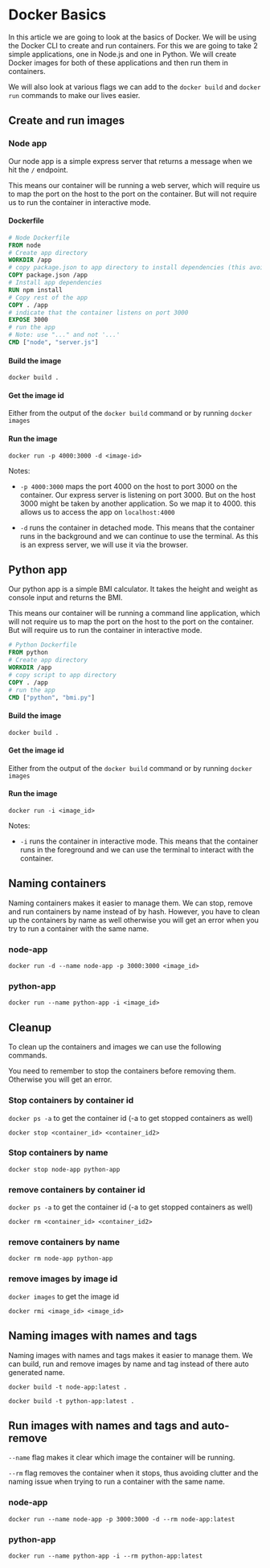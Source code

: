 # Docker Basics

In this article we are going to look at the basics of Docker. We will be using the Docker CLI to create and run containers. For this we are going to take 2 simple applications, one in Node.js and one in Python. We will create Docker images for both of these applications and then run them in containers.

We will also look at various flags we can add to the `docker build` and `docker run` commands to make our lives easier.

## Create and run images

### Node app

Our node app is a simple express server that returns a message when we hit the `/` endpoint.

This means our container will be running a web server, which will require us to map the port on the host to the port on the container. But will not require us to run the container in interactive mode.

#### Dockerfile

```dockerfile
# Node Dockerfile
FROM node
# Create app directory
WORKDIR /app
# copy package.json to app directory to install dependencies (this avoids reinstalling dependencies on every build when the dependencies are not changed)
COPY package.json /app
# Install app dependencies
RUN npm install
# Copy rest of the app
COPY . /app
# indicate that the container listens on port 3000
EXPOSE 3000
# run the app
# Note: use "..." and not '...'
CMD ["node", "server.js"]
```

#### Build the image

`docker build .`

#### Get the image id

Either from the output of the `docker build` command or by running `docker images`

#### Run the image

`docker run -p 4000:3000 -d <image-id>`

Notes:

- `-p 4000:3000` maps the port 4000 on the host to port 3000 on the container. Our express server is listening on port 3000. But on the host 3000 might be taken by another application. So we map it to 4000. this allows us to access the app on `localhost:4000`

- `-d` runs the container in detached mode. This means that the container runs in the background and we can continue to use the terminal. As this is an express server, we will use it via the browser.

## Python app

Our python app is a simple BMI calculator. It takes the height and weight as console input and returns the BMI.

This means our container will be running a command line application, which will not require us to map the port on the host to the port on the container. But will require us to run the container in interactive mode.

```dockerfile
# Python Dockerfile
FROM python
# Create app directory
WORKDIR /app
# copy script to app directory
COPY . /app
# run the app
CMD ["python", "bmi.py"]
```

#### Build the image

`docker build .`

#### Get the image id

Either from the output of the `docker build` command or by running `docker images`

#### Run the image

`docker run -i <image_id>`

Notes:

- `-i` runs the container in interactive mode. This means that the container runs in the foreground and we can use the terminal to interact with the container.

## Naming containers

Naming containers makes it easier to manage them. We can stop, remove and run containers by name instead of by hash. However, you have to clean up the containers by name as well otherwise you will get an error when you try to run a container with the same name.

### node-app

`docker run -d --name node-app -p 3000:3000 <image_id>`

### python-app

`docker run --name python-app -i <image_id>`

## Cleanup

To clean up the containers and images we can use the following commands.

You need to remember to stop the containers before removing them. Otherwise you will get an error.

### Stop containers by container id

`docker ps -a` to get the container id (-a to get stopped containers as well)

`docker stop <container_id> <container_id2>`

### Stop containers by name

`docker stop node-app python-app`

### remove containers by container id

`docker ps -a` to get the container id (-a to get stopped containers as well)

`docker rm <container_id> <container_id2>`

### remove containers by name

`docker rm node-app python-app`

### remove images by image id

`docker images` to get the image id

`docker rmi <image_id> <image_id>`

## Naming images with names and tags

Naming images with names and tags makes it easier to manage them. We can build, run and remove images by name and tag instead of there auto generated name.

`docker build -t node-app:latest .`

`docker build -t python-app:latest .`

## Run images with names and tags and auto-remove

`--name` flag makes it clear which image the container will be running.

`--rm` flag removes the container when it stops, thus avoiding clutter and the naming issue when trying to run a container with the same name.

### node-app

`docker run --name node-app -p 3000:3000 -d --rm node-app:latest`

### python-app

`docker run --name python-app -i --rm python-app:latest`
